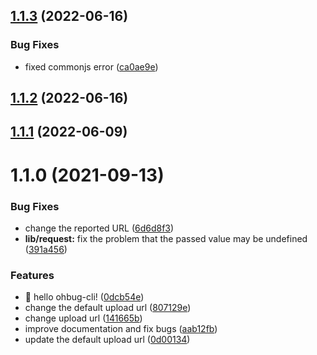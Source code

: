 

## [1.1.3](https://github.com/ohbug-org/ohbug-cli/compare/1.1.2...1.1.3) (2022-06-16)


### Bug Fixes

* fixed commonjs error ([ca0ae9e](https://github.com/ohbug-org/ohbug-cli/commit/ca0ae9e144f7a10997090e83af0a65589a6bd131))

## [1.1.2](https://github.com/ohbug-org/ohbug-cli/compare/1.1.1...1.1.2) (2022-06-16)

## [1.1.1](https://github.com/ohbug-org/ohbug-cli/compare/1.1.0...1.1.1) (2022-06-09)

# 1.1.0 (2021-09-13)

### Bug Fixes

- change the reported URL ([6d6d8f3](https://github.com/ohbug-org/ohbug-cli/commit/6d6d8f36bca6021297ce08af72583eb4ceb39272))
- **lib/request:** fix the problem that the passed value may be undefined ([391a456](https://github.com/ohbug-org/ohbug-cli/commit/391a456d3ca2899f00a8dddac0ee240e14b96b66))

### Features

- :tada: hello ohbug-cli! ([0dcb54e](https://github.com/ohbug-org/ohbug-cli/commit/0dcb54e2c7a2dff02d107837690bc2787969ebee))
- change the default upload url ([807129e](https://github.com/ohbug-org/ohbug-cli/commit/807129eb1b57d2e25f9b27f20acdec076dbb6d27))
- change upload url ([141665b](https://github.com/ohbug-org/ohbug-cli/commit/141665b835bd8e45050558a21ad5a2a3633ae40a))
- improve documentation and fix bugs ([aab12fb](https://github.com/ohbug-org/ohbug-cli/commit/aab12fbfe0393cd82294a860ffa8c9f944d2f2e3))
- update the default upload url ([0d00134](https://github.com/ohbug-org/ohbug-cli/commit/0d0013487d06e48c714442cc1d34e3f19c705810))